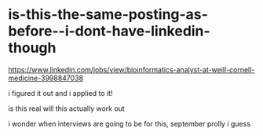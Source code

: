 # is-this-the-same-posting-as-before--i-dont-have-linkedin-though

https://www.linkedin.com/jobs/view/bioinformatics-analyst-at-weill-cornell-medicine-3998847038

i figured it out and i applied to it!

is this real will this actually work out

i wonder when interviews are going to be for this, september prolly i guess
